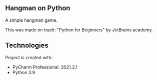 ## Hangman on Python
A simple hangman game.

This was made on track: "Python for Beginners" by JetBrains academy.
## Technologies
Project is created with:
* PyCharm Professional: 2021.2.1
* Python 3.9
